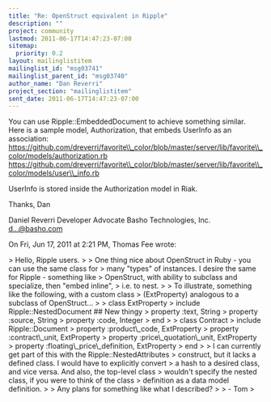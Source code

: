 ```yaml
---
title: "Re: OpenStruct equivalent in Ripple"
description: ""
project: community
lastmod: 2011-06-17T14:47:23-07:00
sitemap:
  priority: 0.2
layout: mailinglistitem
mailinglist_id: "msg03741"
mailinglist_parent_id: "msg03740"
author_name: "Dan Reverri"
project_section: "mailinglistitem"
sent_date: 2011-06-17T14:47:23-07:00
---
```



You can use Ripple::EmbeddedDocument to achieve something similar. Here is a
sample model, Authorization, that embeds UserInfo as an association:
https://github.com/dreverri/favorite\\_color/blob/master/server/lib/favorite\\_color/models/authorization.rb
https://github.com/dreverri/favorite\\_color/blob/master/server/lib/favorite\\_color/models/user\\_info.rb

UserInfo is stored inside the Authorization model in Riak.

Thanks,
Dan

Daniel Reverri
Developer Advocate
Basho Technologies, Inc.
d...@basho.com


On Fri, Jun 17, 2011 at 2:21 PM, Thomas Fee  wrote:

&gt; Hello, Ripple users.
&gt;
&gt; One thing nice about OpenStruct in Ruby - you can use the same class for
&gt; many "types" of instances. I desire the same for Ripple - something like
&gt; OpenStruct, with ability to subclass and specialize, then "embed inline",
&gt; i.e. to nest.
&gt;
&gt; To illustrate, something like the following, with a custom class
&gt; (ExtProperty) analogous to a subclass of OpenStruct...
&gt;
&gt; class ExtProperty
&gt; include Ripple::NestedDocument ## New thingy
&gt; property :text, String
&gt; property :source, String
&gt; property :code, Integer
&gt; end
&gt;
&gt; class Contract
&gt; include Ripple::Document
&gt; property :product\\_code, ExtProperty
&gt; property :contract\\_unit, ExtProperty
&gt; property :price\\_quotation\\_unit, ExtProperty
&gt; property :floating\\_price\\_definition, ExtProperty
&gt; end
&gt;
&gt; I can currently get part of this with the Ripple::NestedAttributes
&gt; construct, but it lacks a defined class. I would have to explicitly convert
&gt; a hash to a desired class, and vice versa. And also, the top-level class
&gt; wouldn't specify the nested class, if you were to think of the class
&gt; definition as a data model definition.
&gt;
&gt; Any plans for something like what I described?
&gt;
&gt; - Tom
&gt;


